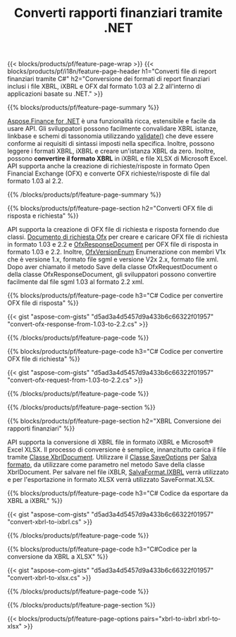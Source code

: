 ﻿---
title: Converti rapporti finanziari tramite .NET
url: /it/net/conversion/
description:  C# codice per convertire i rapporti finanziari nei formati di file XBRL, iXBRL(inline xbrl) e OFX tramite la libreria .NET.
---
{{< blocks/products/pf/feature-page-wrap >}}
{{< blocks/products/pf/i18n/feature-page-header h1="Converti file di report finanziari tramite C#" h2="Conversione dei formati di report finanziari inclusi i file XBRL, iXBRL e OFX dal formato 1.03 al 2.2 all\'interno di applicazioni basate su .NET." >}}

{{% blocks/products/pf/feature-page-summary %}}

[Aspose.Finance for .NET](https://products.aspose.com/finance/net/) è una funzionalità ricca, estensibile e facile da usare API. Gli sviluppatori possono facilmente convalidare XBRL istanze, linkbase e schemi di tassonomia utilizzando [validate()](https://apireference.aspose.com/finance/net/aspose.finance.xbrl/xbrlinstance/methods/validate) che deve essere conforme ai requisiti di sintassi imposti nella specifica. Inoltre, possono leggere i formati XBRL, iXBRL e creare un'istanza XBRL da zero. Inoltre, possono **convertire il formato XBRL** in iXBRL e file XLSX di Microsoft Excel. API supporta anche la creazione di richieste/risposte in formato Open Financial Exchange (OFX) e converte OFX richieste/risposte di file dal formato 1.03 al 2.2.

{{% /blocks/products/pf/feature-page-summary %}}

{{% blocks/products/pf/feature-page-section h2="Converti OFX file di risposta e richiesta" %}}

API supporta la creazione di OFX file di richiesta e risposta fornendo due classi. [Documento di richiesta Ofx](https://apireference.aspose.com/finance/net/aspose.finance.ofx/ofxrequestdocument) per creare e caricare OFX file di richiesta in formato 1.03 e 2.2 e [OfxResponseDocument](https://apireference.aspose.com/finance/net/aspose.finance.ofx/ofxresponsedocument) per OFX file di risposta in formato 1.03 e 2.2. Inoltre, [OfxVersionEnum](https://apireference.aspose.com/finance/net/aspose.finance.ofx/ofxversionenum) Enumerazione con membri V1x che è versione 1.x, formato file sgml e versione V2x 2.x, formato file xml. Dopo aver chiamato il metodo Save della classe OfxRequestDocument o della classe OfxResponseDocument, gli sviluppatori possono convertire facilmente dal file sgml 1.03 al formato 2.2 xml.


{{% blocks/products/pf/feature-page-code h3="C# Codice per convertire OFX file di risposta" %}}

{{< gist "aspose-com-gists" "d5ad3a4d5457d9a433b6c66322f01957" "convert-ofx-response-from-1.03-to-2.2.cs" >}} 

{{% /blocks/products/pf/feature-page-code %}}

{{% blocks/products/pf/feature-page-code h3="C# Codice per convertire OFX file di richiesta" %}}

{{< gist "aspose-com-gists" "d5ad3a4d5457d9a433b6c66322f01957" "convert-ofx-request-from-1.03-to-2.2.cs" >}} 

{{% /blocks/products/pf/feature-page-code %}}

{{% /blocks/products/pf/feature-page-section %}}

{{% blocks/products/pf/feature-page-section h2="XBRL Conversione dei rapporti finanziari" %}}

API supporta la conversione di XBRL file in formato iXBRL e Microsoft® Excel XLSX. Il processo di conversione è semplice, innanzitutto carica il file tramite [Classe XbrlDocument](https://apireference.aspose.com/finance/net/aspose.finance.xbrl/xbrldocument). Utilizzare il [Classe SaveOptions](https://apireference.aspose.com/finance/net/aspose.finance.xbrl/saveoptions) per [Salva formato](https://apireference.aspose.com/finance/net/aspose.finance.xbrl/saveoptions/properties/saveformat), da utilizzare come parametro nel metodo Save della classe XbrlDocument. Per salvare nel file iXBLR, [SalvaFormat.IXBRL](https://apireference.aspose.com/finance/net/aspose.finance.xbrl/saveformat) verrà utilizzato e per l'esportazione in formato XLSX verrà utilizzato SaveFormat.XLSX.

{{% blocks/products/pf/feature-page-code h3="C# Codice da esportare da XBRL a iXBRL" %}}

{{< gist "aspose-com-gists" "d5ad3a4d5457d9a433b6c66322f01957" "convert-xbrl-to-ixbrl.cs" >}} 

{{% /blocks/products/pf/feature-page-code %}}

{{% blocks/products/pf/feature-page-code h3="C#Codice per la conversione da XBRL a XLSX" %}}

{{< gist "aspose-com-gists" "d5ad3a4d5457d9a433b6c66322f01957" "convert-xbrl-to-xlsx.cs" >}} 

{{% /blocks/products/pf/feature-page-code %}}

{{% /blocks/products/pf/feature-page-section %}}

{{< blocks/products/pf/feature-page-options pairs="xbrl-to-ixbrl xbrl-to-xlsx" >}}